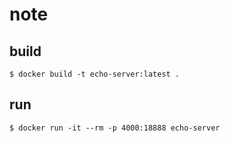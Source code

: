# note

## build
`$ docker build -t echo-server:latest .`

## run
`$ docker run -it --rm -p 4000:18888 echo-server`
